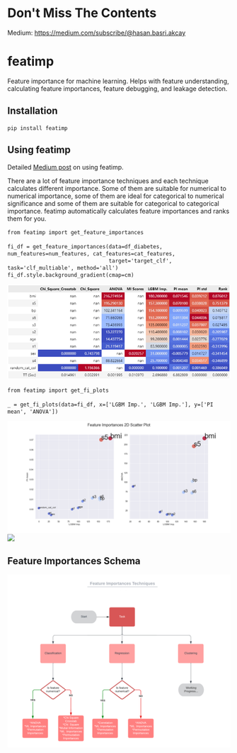 # Don't Miss The Contents
Medium: https://medium.com/subscribe/@hasan.basri.akcay

# featimp
Feature importance for machine learning. Helps with feature understanding, calculating feature importances, feature debugging, and leakage detection.

## Installation
```
pip install featimp
```

## Using featimp
Detailed [Medium post](https://medium.com/@hasan.basri.akcay) on using featimp.

There are a lot of feature importance techniques and each technique calculates different importance. Some of them are suitable for numerical to numerical importance, some of them are ideal for categorical to numerical significance and some of them are suitable for categorical to categorical importance. featimp automatically calculates feature importances and ranks them for you.

```
from featimp import get_feature_importances

fi_df = get_feature_importances(data=df_diabetes, num_features=num_features, cat_features=cat_features, 
                                target='target_clf', task='clf_multiable', method='all')
fi_df.style.background_gradient(cmap=cm)
```
<img src="/outputs/fi_df.png?raw=true"/>

```
from featimp import get_fi_plots

_ = get_fi_plots(data=fi_df, x=['LGBM Imp.', 'LGBM Imp.'], y=['PI mean', 'ANOVA'])
```
<img src="/outputs/feature_importances_2d.png?raw=true"/>
<img src="/outputs/feature_importance_3d.gif?raw=true"/>

## Feature Importances Schema
<img src="/outputs/Feature Importances Techniques.png?raw=true"/>
